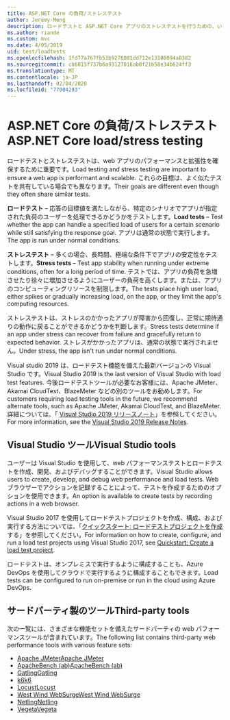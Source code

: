 ```yaml
---
title: ASP.NET Core の負荷/ストレステスト
author: Jeremy-Meng
description: ロードテストと ASP.NET Core アプリのストレステストを行うための、いくつかの注目すべきツールとアプローチについて説明します。
ms.author: riande
ms.custom: mvc
ms.date: 4/05/2019
uid: test/loadtests
ms.openlocfilehash: 1fd77a767fb53b9276081dd712e13108094a0382
ms.sourcegitcommit: cb6015f737b6a93127016ab0f21b58e34b624ff3
ms.translationtype: MT
ms.contentlocale: ja-JP
ms.lasthandoff: 02/04/2020
ms.locfileid: "77004293"
---
```

# <a name="aspnet-core-loadstress-testing"></a><span data-ttu-id="0406b-103">ASP.NET Core の負荷/ストレステスト</span><span class="sxs-lookup"><span data-stu-id="0406b-103">ASP.NET Core load/stress testing</span></span>

<span data-ttu-id="0406b-104">ロードテストとストレステストは、web アプリのパフォーマンスと拡張性を確保するために重要です。</span><span class="sxs-lookup"><span data-stu-id="0406b-104">Load testing and stress testing are important to ensure a web app is performant and scalable.</span></span> <span data-ttu-id="0406b-105">これらの目標は、よく似たテストを共有している場合でも異なります。</span><span class="sxs-lookup"><span data-stu-id="0406b-105">Their goals are different even though they often share similar tests.</span></span>

<span data-ttu-id="0406b-106">**ロードテスト** – 応答の目標値を満たしながら、特定のシナリオでアプリが指定された負荷のユーザーを処理できるかどうかをテストします。</span><span class="sxs-lookup"><span data-stu-id="0406b-106">**Load tests** &ndash; Test whether the app can handle a specified load of users for a certain scenario while still satisfying the response goal.</span></span> <span data-ttu-id="0406b-107">アプリは通常の状態で実行します。</span><span class="sxs-lookup"><span data-stu-id="0406b-107">The app is run under normal conditions.</span></span>

<span data-ttu-id="0406b-108">**ストレステスト** &ndash; 多くの場合、長時間、極端な条件下でアプリの安定性をテストします。</span><span class="sxs-lookup"><span data-stu-id="0406b-108">**Stress tests** &ndash; Test app stability when running under extreme conditions, often for a long period of time.</span></span> <span data-ttu-id="0406b-109">テストでは、アプリの負荷を急増させたり徐々に増加させるようにユーザーの負荷を高くします。または、アプリのコンピューティングリソースを制限します。</span><span class="sxs-lookup"><span data-stu-id="0406b-109">The tests place high user load, either spikes or gradually increasing load, on the app, or they limit the app's computing resources.</span></span>

<span data-ttu-id="0406b-110">ストレステストは、ストレスのかかったアプリが障害から回復し、正常に期待通りの動作に戻ることができるかどうかを判断します。</span><span class="sxs-lookup"><span data-stu-id="0406b-110">Stress tests determine if an app under stress can recover from failure and gracefully return to expected behavior.</span></span> <span data-ttu-id="0406b-111">ストレスがかかったアプリは、通常の状態で実行されません。</span><span class="sxs-lookup"><span data-stu-id="0406b-111">Under stress, the app isn't run under normal conditions.</span></span>

<span data-ttu-id="0406b-112">Visual studio 2019 は、ロードテスト機能を備えた最新バージョンの Visual Studio です。</span><span class="sxs-lookup"><span data-stu-id="0406b-112">Visual Studio 2019 is the last version of Visual Studio with load test features.</span></span> <span data-ttu-id="0406b-113">今後ロードテストツールが必要なお客様には、Apache JMeter、Akamai CloudTest、BlazeMeter などの別のツールをお勧めします。</span><span class="sxs-lookup"><span data-stu-id="0406b-113">For customers requiring load testing tools in the future, we recommend alternate tools, such as Apache JMeter, Akamai CloudTest, and BlazeMeter.</span></span> <span data-ttu-id="0406b-114">詳細については、「 [Visual Studio 2019 リリースノート](/visualstudio/releases/2019/release-notes-v16.0#test-tools)」を参照してください。</span><span class="sxs-lookup"><span data-stu-id="0406b-114">For more information, see the [Visual Studio 2019 Release Notes](/visualstudio/releases/2019/release-notes-v16.0#test-tools).</span></span>

## <a name="visual-studio-tools"></a><span data-ttu-id="0406b-115">Visual Studio ツール</span><span class="sxs-lookup"><span data-stu-id="0406b-115">Visual Studio tools</span></span>

<span data-ttu-id="0406b-116">ユーザーは Visual Studio を使用して、web パフォーマンステストとロードテストを作成、開発、およびデバッグすることができます。</span><span class="sxs-lookup"><span data-stu-id="0406b-116">Visual Studio allows users to create, develop, and debug web performance and load tests.</span></span> <span data-ttu-id="0406b-117">Web ブラウザーでアクションを記録することによって、テストを作成するためのオプションを使用できます。</span><span class="sxs-lookup"><span data-stu-id="0406b-117">An option is available to create tests by recording actions in a web browser.</span></span>

<span data-ttu-id="0406b-118">Visual Studio 2017 を使用してロードテストプロジェクトを作成、構成、および実行する方法については、「[クイックスタート: ロードテストプロジェクトを作成](/visualstudio/test/quickstart-create-a-load-test-project?view=vs-2017)する」を参照してください。</span><span class="sxs-lookup"><span data-stu-id="0406b-118">For information on how to create, configure, and run a load test projects using Visual Studio 2017, see [Quickstart: Create a load test project](/visualstudio/test/quickstart-create-a-load-test-project?view=vs-2017).</span></span>

<span data-ttu-id="0406b-119">ロードテストは、オンプレミスで実行するように構成することも、Azure DevOps を使用してクラウドで実行するように構成することもできます。</span><span class="sxs-lookup"><span data-stu-id="0406b-119">Load tests can be configured to run on-premise or run in the cloud using Azure DevOps.</span></span>

## <a name="third-party-tools"></a><span data-ttu-id="0406b-120">サードパーティ製のツール</span><span class="sxs-lookup"><span data-stu-id="0406b-120">Third-party tools</span></span>

<span data-ttu-id="0406b-121">次の一覧には、さまざまな機能セットを備えたサードパーティの web パフォーマンスツールが含まれています。</span><span class="sxs-lookup"><span data-stu-id="0406b-121">The following list contains third-party web performance tools with various feature sets:</span></span>

* [<span data-ttu-id="0406b-122">Apache JMeter</span><span class="sxs-lookup"><span data-stu-id="0406b-122">Apache JMeter</span></span>](https://jmeter.apache.org/)
* [<span data-ttu-id="0406b-123">ApacheBench (ab)</span><span class="sxs-lookup"><span data-stu-id="0406b-123">ApacheBench (ab)</span></span>](https://httpd.apache.org/docs/2.4/programs/ab.html)
* [<span data-ttu-id="0406b-124">Gatling</span><span class="sxs-lookup"><span data-stu-id="0406b-124">Gatling</span></span>](https://gatling.io/)
* [<span data-ttu-id="0406b-125">k6</span><span class="sxs-lookup"><span data-stu-id="0406b-125">k6</span></span>](https://k6.io)
* [<span data-ttu-id="0406b-126">Locust</span><span class="sxs-lookup"><span data-stu-id="0406b-126">Locust</span></span>](https://locust.io/)
* [<span data-ttu-id="0406b-127">West Wind WebSurge</span><span class="sxs-lookup"><span data-stu-id="0406b-127">West Wind WebSurge</span></span>](https://websurge.west-wind.com/)
* [<span data-ttu-id="0406b-128">Netling</span><span class="sxs-lookup"><span data-stu-id="0406b-128">Netling</span></span>](https://github.com/hallatore/Netling)
* [<span data-ttu-id="0406b-129">Vegeta</span><span class="sxs-lookup"><span data-stu-id="0406b-129">Vegeta</span></span>](https://github.com/tsenart/vegeta)


